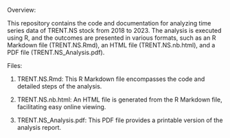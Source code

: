 Overview:

This repository contains the code and documentation for analyzing time series data of TRENT.NS stock from 2018 to 2023. The analysis is executed using R, and the outcomes are presented in various formats, such as an R Markdown file (TRENT.NS.Rmd), an HTML file (TRENT.NS.nb.html), and a PDF file (TRENT.NS_Analysis.pdf).

Files:

1. TRENT.NS.Rmd: This R Markdown file encompasses the code and detailed steps of the analysis.

2. TRENT.NS.nb.html: An HTML file is generated from the R Markdown file, facilitating easy online viewing.

3. TRENT.NS_Analysis.pdf: This PDF file provides a printable version of the analysis report.
